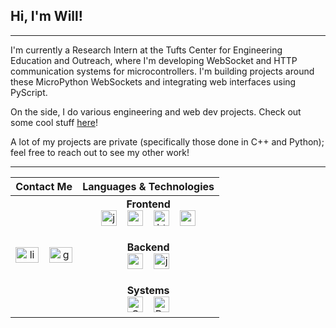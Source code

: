 <h2>Hi, I'm Will!</h2>

---

<p>I'm currently a Research Intern at the Tufts Center for Engineering Education and Outreach, where I'm developing WebSocket and HTTP communication systems for microcontrollers. I'm building projects around these MicroPython WebSockets and integrating web interfaces using PyScript.</p>

<p>On the side, I do various engineering and web dev projects. Check out some cool stuff
  <a href="https://www.goldmanwilliam.com/" rel="noopener noreferrer" target="_blank">here</a>!
</p>

<p>A lot of my projects are private (specifically those done in C++ and Python); feel free to reach out to see my other work!</p>

---

| **Contact Me** | **Languages & Technologies** |
|:---:|:---:|
| <img src="https://via.placeholder.com/1x1/00000000/00000000?text=%20" width="100%" height="1" alt="" /><br> <a href="https://www.linkedin.com/in/william-goldman-79125a283/" target="_blank"><img src="https://raw.githubusercontent.com/maurodesouza/profile-readme-generator/master/src/assets/icons/social/linkedin/default.svg" width="37" height="25" alt="linkedin logo" /></a> &nbsp;&nbsp; <a href="mailto:goldmanwilliam3@gmail.com" target="_blank"><img src="https://raw.githubusercontent.com/maurodesouza/profile-readme-generator/master/src/assets/icons/social/gmail/default.svg" width="37" height="25" alt="gmail logo" /></a> | <img src="https://via.placeholder.com/1x1/00000000/00000000?text=%20" width="100%" height="1" alt="" /><br> **Frontend** <br> <img src="https://cdn.jsdelivr.net/gh/devicons/devicon/icons/javascript/javascript-original.svg" width="25" height="25" alt="javascript logo" /> &nbsp;&nbsp; <img src="https://cdn.jsdelivr.net/gh/devicons/devicon/icons/react/react-original.svg" width="25" height="25" alt="reactjs logo" /> &nbsp;&nbsp; <img src="https://cdn.jsdelivr.net/gh/devicons/devicon/icons/html5/html5-original.svg" width="25" height="25" alt="html5 logo" /> &nbsp;&nbsp; <img src="https://cdn.jsdelivr.net/gh/devicons/devicon/icons/css3/css3-original.svg" width="25" height="25" alt="css3 logo" /> <br><br> **Backend** <br> <img src="https://cdn.jsdelivr.net/gh/devicons/devicon/icons/python/python-original.svg" width="25" height="25" alt="python logo" /> &nbsp;&nbsp; <img src="https://cdn.jsdelivr.net/gh/devicons/devicon/icons/java/java-original.svg" width="25" height="25" alt="java logo" /> <br><br> **Systems** <br> <img src="https://raw.githubusercontent.com/isocpp/logos/master/cpp_logo.png" width="25" height="25" alt="C++ Logo" /> &nbsp;&nbsp; <img src="https://github.com/rust-lang/rust-artwork/blob/master/logo/rust-logo-128x128.png?raw=true" width="25" height="25" alt="Rust Logo" /> |
